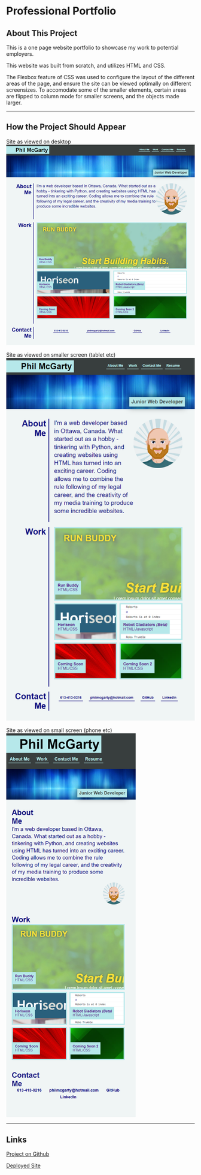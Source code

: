 # Professional Portfolio

## About This Project

This is a one page website portfolio to showcase my work to potential employers.

This website was built from scratch, and utilizes HTML and CSS.

The Flexbox feature of CSS was used to configure the layout of the different areas of the page, and ensure the site can be viewed optimally on different screensizes. To accomodate some of the smaller elements, certain areas are flipped to column mode for smaller screens, and the objects made larger.

---
## How the Project Should Appear

Site as viewed on desktop
![Screenshot of the Portfolio on Large Screen](./assets/images/readme-screenshots/screencapture-large.png)

Site as viewed on smaller screen (tablet etc)
![Screenshot of the Portfolio on Medium Screen](./assets/images/readme-screenshots/screencapture-medium.png)

Site as viewed on small screen (phone etc)
![Screenshot of the Portfolio on Small Screen](./assets/images/readme-screenshots/screencapture-small.png)

---
## Links

[Project on Github](https://github.com/philmcgarty/portfolio "Github")

[Deployed Site](https://philmcgarty.github.io/portfolio/)